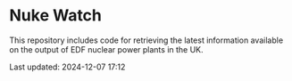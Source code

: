 # Nuke Watch

This repository includes code for retrieving the latest information available on the output of EDF nuclear power plants in the UK.

Last updated: 2024-12-07 17:12